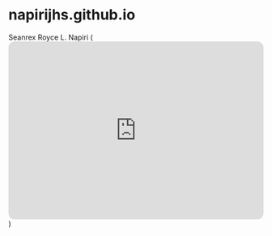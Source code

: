 # napirijhs.github.io
Seanrex Royce L. Napiri
(<iframe style="border-radius:12px" src="https://open.spotify.com/embed/track/5v5dlsJYrw9xiB36GELIUV?utm_source=generator" width="100%" height="352" frameBorder="0" allowfullscreen="" allow="autoplay; clipboard-write; encrypted-media; fullscreen; picture-in-picture" loading="lazy"></iframe>)

